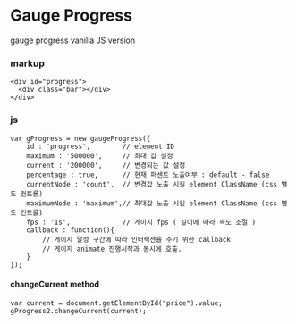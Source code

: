 # Gauge Progress
gauge progress vanilla JS version 

### markup

```
<div id="progress">
  <div class="bar"></div>
</div>
```

### js
```
var gProgress = new gaugeProgress({
	id : 'progress',        // element ID
	maximum : '500000',     // 최대 값 설정
	current : '200000',     // 변경되는 값 설정
	percentage : true,      // 현재 퍼센트 노출여부 : default - false
	currentNode : 'count',  // 변경값 노출 시킬 element ClassName (css 별도 컨트롤)
	maximumNode : 'maximum',// 최대값 노출 시킬 element ClassName (css 별도 컨트롤)
	fps : '1s',             // 게이지 fps ( 길이에 따라 속도 조절 )
	callback : function(){
		// 게이지 달성 구간에 따라 인터랙션을 주기 위한 callback
		// 게이지 animate 진행시작과 동시에 호출.
	}
});
```

#### changeCurrent method
```
var current = document.getElementById("price").value;
gProgress2.changeCurrent(current);
```
